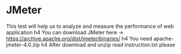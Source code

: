 # JMeter
This test will help us to analyze and measure the performance of web application
h4 You can download JMeter here -> https://archive.apache.org/dist/jmeter/binaries/
h4 You need apache-jmeter-4.0.zip 
h4 After download and unzip read instruction.txt please
